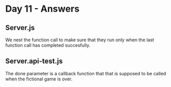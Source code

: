 # Day 11 - Answers

## Server.js

We nest the function call to make sure that they run only when the last function call has completed succesfully.

## Server.api-test.js

The done parameter is a callback function that that is supposed to be called when the fictional game is over.
